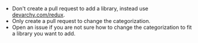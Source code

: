 * Don't create a pull request to add a library, instead use [devarchy.com/redux](https://devarchy.com/redux).
* Only create a pull request to change the categorization.
* Open an issue if you are not sure how to change the categorization to fit a library you want to add.

